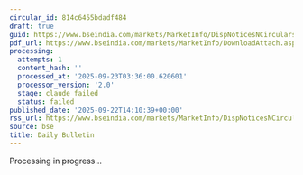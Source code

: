 ```yaml
---
circular_id: 814c6455bdadf484
draft: true
guid: https://www.bseindia.com/markets/MarketInfo/DispNoticesNCirculars.aspx?Noticeid={508A095D-52FA-4E3C-B0C9-257EEE041D54}&noticeno=20250922-52&dt=09/22/2025&icount=52&totcount=58&flag=0
pdf_url: https://www.bseindia.com/markets/MarketInfo/DownloadAttach.aspx?id=20250922-52&attachedId=3ff60523-5c12-4713-849e-7badfe77ed8a
processing:
  attempts: 1
  content_hash: ''
  processed_at: '2025-09-23T03:36:00.620601'
  processor_version: '2.0'
  stage: claude_failed
  status: failed
published_date: '2025-09-22T14:10:39+00:00'
rss_url: https://www.bseindia.com/markets/MarketInfo/DispNoticesNCirculars.aspx?Noticeid={508A095D-52FA-4E3C-B0C9-257EEE041D54}&noticeno=20250922-52&dt=09/22/2025&icount=52&totcount=58&flag=0
source: bse
title: Daily Bulletin
---
```


Processing in progress...